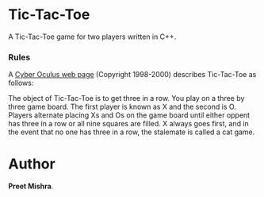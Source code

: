 # Tic-Tac-Toe
A Tic-Tac-Toe game for two players written in C++. 

### Rules
A [Cyber Oculus web page](http://www.cyberoculus.com/tic-tac-toe.asp?Action=Rules) (Copyright 1998-2000) describes Tic-Tac-Toe as follows:

The object of Tic-Tac-Toe is to get three in a row. You play on a three by three game board. The first player is known as X and the second is O. Players alternate placing Xs and Os on the game board until either oppent has three in a row or all nine squares are filled. X always goes first, and in the event that no one has three in a row, the stalemate is called a cat game.

# Author
**Preet Mishra**.
